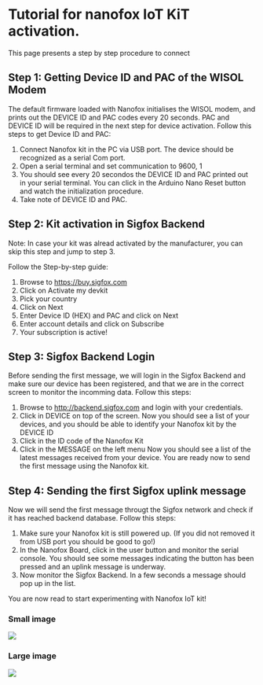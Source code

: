 # Tutorial for nanofox IoT KiT activation.

This page presents a step by step procedure to connect 

## Step 1: Getting Device ID and PAC of the WISOL Modem

The default firmware loaded with Nanofox initialises the WISOL modem, and prints out the DEVICE ID and PAC codes every 20 seconds. PAC and DEVICE ID will be required in the next step for device activation. 
Follow this steps to get Device ID and PAC:

1.  Connect Nanofox kit in the PC via USB port. The device should be recognized as a serial Com port. 
2.  Open a serial terminal and set communication to 9600, 1
3.  You should see every 20 secondos the DEVICE ID and PAC printed out in your serial terminal. You can click in the Arduino Nano Reset button and watch the initialization procedure.
3.  Take note of DEVICE ID and PAC.


## Step 2: Kit activation in Sigfox Backend

Note: In case your kit was alread activated by the manufacturer, you can skip this step and jump to step 3.

Follow the Step-by-step guide:

1.  Browse to https://buy.sigfox.com
2.  Click on Activate my devkit
3.  Pick your country
4.  Click on Next
5.  Enter Device ID (HEX) and PAC and click on Next
6.  Enter account details and click on Subscribe
7.  Your subscription is active!

## Step 3: Sigfox Backend Login

Before sending the first message, we will login in the Sigfox Backend and make sure our device has been registered, and that we are in the correct screen to monitor the incomming data.
Follow this steps:

1.  Browse to http://backend.sigfox.com and login with your credentials.
2.  Click in DEVICE on top of the screen. 
  Now you should see a list of your devices, and you should be able to identify your Nanofox kit by the DEVICE ID
3.  Click in the ID code of the Nanofox Kit
4.  Click in the MESSAGE on the left menu
  Now you should see a list of the latest messages received from your device. You are ready now to send the first message using the Nanofox kit.
  
  ## Step 4: Sending the first Sigfox uplink message

Now we will send the first message througt the Sigfox network and check if it has reached backend database. 
Follow this steps:

1.  Make sure your Nanofox kit is still powered up. (If you did not removed it from USB port you should be good to go!) 
2.  In the Nanofox Board, click in the user button and monitor the serial console. You should see some messages indicating the button has been pressed and an uplink message is underway. 
3.  Now monitor the Sigfox Backend. In a few seconds a message should pop up in the list.

You are now read to start experimenting with Nanofox IoT kit!
  
 

### Small image

![](https://encrypted-tbn0.gstatic.com/images?q=tbn:ANd9GcTkjhLm6R7bwG9y7iMMeMtIUKWINpmo8ylEEMSOtePWr9hX8Wo_zQ)

### Large image

![](https://encrypted-tbn0.gstatic.com/images?q=tbn:ANd9GcSx8MWT1jHI4aEOd2-OQAzRDAEMEilM6Ltvyf7275fITItqHSQq)

  



